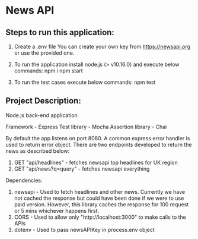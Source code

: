 # News API
## Steps to run this application:
1. Create a .env file
    You can create your own key from https://newsapi.org or use the provided one.

2. To run the application install node.js (> v10.16.0) and execute below commands:
    npm i
    npm start

3. To run the test cases execute below commands:
    npm test

## Project Description:
Node.js back-end application

Framework - Express
Test library - Mocha
Assertion library - Chai

By default the app listens on port 8080. A common express error handler is used to return error object. There are two endpoints developed to return the news as described below:
1. GET "api/headlines" - fetches newsapi top headlines for UK region
2. GET "api/news?q=query" - fetches newsapi everything

Dependencies:
1. newsapi - Used to fetch headlines and other news. Currently we have not cached the response but could have been done if we were to use paid version. However, this library caches the response for 100 request or 5 mins whichever happens first.
2. CORS - Used to allow only "http://localhost:3000" to make calls to the APIs
3. dotenv - Used to pass newsAPIKey in process.env object